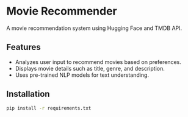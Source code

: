 # Movie Recommender

A movie recommendation system using Hugging Face and TMDB API.

## Features
- Analyzes user input to recommend movies based on preferences.
- Displays movie details such as title, genre, and description.
- Uses pre-trained NLP models for text understanding.

## Installation

```bash
pip install -r requirements.txt

